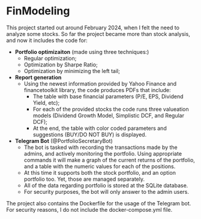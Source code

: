 # FinModeling

This project started out around February 2024, when I felt the need to analyze some stocks. So far the project became more than stock analysis, and now it includes the code for:
- **Portfolio optimizaiton** (made using three techniques:)
  - Regular optimization;
  - Optimization by Sharpe Ratio;
  - Optimization by minimizing the left tail;
- **Report generation**
    - Using the newest information provided by Yahoo Finance and financetoolkit library, the code produces PDFs that include:
        - The table with base financial parameters (P/E, EPS, Dividend Yield, etc);
        - For each of the provided stocks the code runs three valueation models (Dividend Growth Model, Simplistic DCF, and Regular DCF);
        - At the end, the table with color coded parameters and suggestions (BUY/DO NOT BUY) is displayed.
- **Telegram Bot** (@PortfolioSecretaryBot)
  - The bot is tasked with recording the transactions made by the admins, and actively monitoring the portfolio. Using appropriate commands it will make a graph of the current
    returns of the portfolio, and a table with the numeric values for each of the positions.
  - At this time it supports both the stock portfolio, and an option portfolio too. Yet, those are managed separately.
  - All of the data regarding portfolio is stored at the SQLite database.
  - For security purposes, the bot will only answer to the admin users. 

The project also contains the Dockerfile for the usage of the Telegram bot. For security reasons, I do not include the docker-compose.yml file. 

